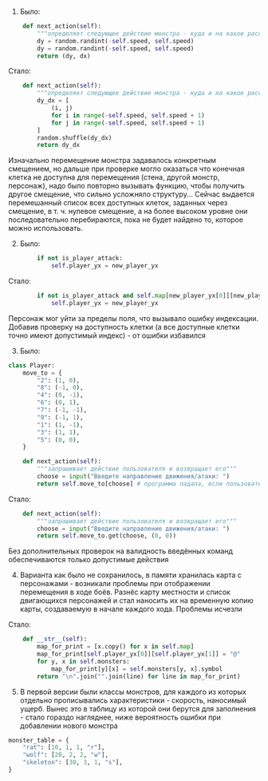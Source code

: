 1. Было:
```python
    def next_action(self):
        """определяет следующее действие монстра - куда и на какое расстояние переместится"""
        dy = random.randint(-self.speed, self.speed)
        dy = random.randint(-self.speed, self.speed)
        return (dy, dx)
```
Стало:
```python
    def next_action(self):
        """определяет следующее действие монстра - куда и на какое расстояние переместится"""
        dy_dx = [
            (i, j)
            for i in range(-self.speed, self.speed + 1)
            for j in range(-self.speed, self.speed + 1)
        ]
        random.shuffle(dy_dx)
        return dy_dx
```
Изначально перемещение монстра задавалось конкретным смещением, но дальше при проверке могло оказаться что конечная клетка не доступна для перемещения (стена, другой монстр, персонаж), надо было повторно вызывать функцию, чтобы получить другое смещение, что сильно усложняло структуру... Сейчас выдается перемешанный список всех доступных клеток, заданных через смещение, в т. ч. нулевое смещение, а на более высоком уровне они последовательно перебираются, пока не будет найдено то, которое можно использовать.

2. Было:
```python
        if not is_player_attack:
            self.player_yx = new_player_yx
```
Стало:
```python
        if not is_player_attack and self.map[new_player_yx[0]][new_player_yx[1]] == ".":
            self.player_yx = new_player_yx
```
Персонаж мог уйти за пределы поля, что вызывало ошибку индексации. Добавив проверку на доступность клетки (а все доступные клетки точно имеют допустимый индекс) - от ошибки избавился

3. Было:
```python
class Player:    
    move_to = {
        "2": (1, 0),
        "8": (-1, 0),
        "4": (0, -1),
        "6": (0, 1),
        "7": (-1, -1),
        "9": (-1, 1),
        "1": (1, -1),
        "3": (1, 1),
        "5": (0, 0),
    }

    def next_action(self):
        """запрашивает действие пользователя и возвращает его"""
        choose = input("Введите направление движения/атаки: ")
        return self.move_to[choose] # программа падала, если пользователь из-за опечатки вводил неправильную команду
```
Стало:
```python
    def next_action(self):
        """запрашивает действие пользователя и возвращает его"""
        choose = input("Введите направление движения/атаки: ")
        return self.move_to.get(choose, (0, 0))
```
Без дополнительных проверок на валидность введённых команд обеспечиваются только допустимые действия

4. Варианта как было не сохранилось, в памяти хранилась карта с персонажами - возникали проблемы при отображении перемещения в ходе боёв. Разнёс карту местности и список двигающихся персонажей и стал наносить их на временную копию карты, создаваемую в начале каждого хода. Проблемы исчезли

Стало:
```python
    def __str__(self):
        map_for_print = [x.copy() for x in self.map]
        map_for_print[self.player_yx[0]][self.player_yx[1]] = "@"
        for y, x in self.monsters:
            map_for_print[y][x] = self.monsters[y, x].symbol
        return "\n".join("".join(line) for line in map_for_print)
```

5. В первой версии были классы монстров, для каждого из которых отдельно прописывались характеристики - скорость, наносимый ущерб. Вынес это в таблицу из которой они берутся для заполнения - стало гораздо нагляднее, ниже вероятность ошибки при добавлении нового монстра

```python
monster_table = {
    "rat": [10, 1, 1, "r"],
    "wolf": [20, 2, 2, "w"],
    "skeleton": [30, 3, 1, "s"],
}
```
